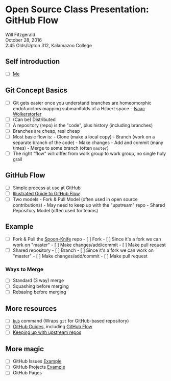 # Open Source Class Presentation: GitHub Flow

Will Fitzgerald  
October 28, 2016  
2:45  Olds/Upton 312, Kalamazoo College

## Self introduction

- [ ] [Me](https://github.com/willf)

## Git Concept Basics

- [ ] Git gets easier once you understand branches are homeomorphic endofunctors mapping submanifolds of a Hilbert space – [Isaac Wolkerstorfer](https://twitter.com/agnoster/status/44636629423497217)
- [ ] (Can be) Distributed
- [ ] A repository (repo) is the "code", plus history (including branches)
- [ ] Branches are cheap, real cheap
- [ ] Most basic flow is: 
      - Clone (make a local copy)
        - Branch (work on a separate branch of the code)
        - Make changes
        - Add and commit (many times)
        - Merge to some branch (often `master`)
- [ ] The right "flow" will differ from work group to work group, no single holy grail

## GitHub Flow

- [ ] Simple process at use at GitHub
- [ ] [Illustrated Guide to GitHub Flow](https://guides.github.com/introduction/flow/)
- [ ] Two models
      - Fork & Pull Model (often used in open source contributions)
        - May need to keep up with the "upstream" repo 
      - Shared Repository Model (often used for teams)

## Example

- [ ] Fork & Pull the [Spoon-Knife](https://github.com/octocat/Spoon-Knife) repo
      - [ ] Fork
      - [ ] Since it's a fork we can work on "master"
      - [ ] Make changes/add/commit
      - [ ] Make pull request
 - [ ] Shared repository
       - [ ] Branch
       - [ ] Since it's a fork we can work on "master"
       - [ ] Make changes/add/commit
       - [ ] Make pull request

### Ways to Merge
 - [ ] Standard (3 way) merge
 - [ ] Squashing before merging
 - [ ] Rebasing before merging 

## More resources
- [ ] [`hub`](https://github.com/github/hub) command (Wraps `git` for GitHub-based repository)
- [ ] [GitHub Guides](https://guides.github.com/), including [GitHub Flow](https://guides.github.com/introduction/flow/)
- [ ] [Keeping up with upstream repos](https://gist.github.com/Chaser324/ce0505fbed06b947d962)

## More magic

- [ ] GitHub Issues [Example](https://github.com/willf/segment/issues)
- [ ] GitHub Projects [Example](https://github.com/willf/segment/issues)
- [ ] GitHub Pages
